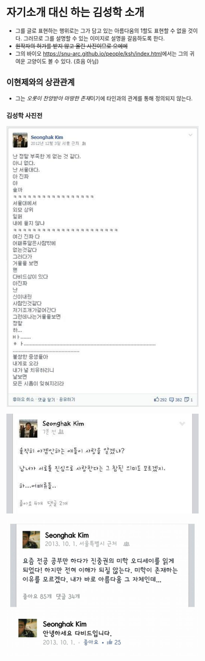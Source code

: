 # 자기소개 대신 하는 김성학 소개

 - 그를 글로 표현하는 행위로는 그가 담고 있는 아름다움의 1할도 표현할 수 없을 것이다. 그러므로 그를 설명할 수 있는 이미지로 설명을 갈음하도록 한다.
  - ~~원작자의 허가를 받지 않고 올린 사진이므로 으에에~~
 - 그의 바이오 <https://snu-arc.github.io/people/ksh/index.html>에서는 그의 귀여운 고양이도 볼 수 있다. (흐음 아님)
## 이현제와의 상관관계

 - 그는 *오롯이 찬양받아 마땅한 존재*이기에 타인과의 관계를 통해 정의되지 않는다.

### 김성학 사진전

![](./image/TA-SH.jpeg)

![](./image/TA-SH2.jpeg)

![](./image/TA-SH3.jpeg)
